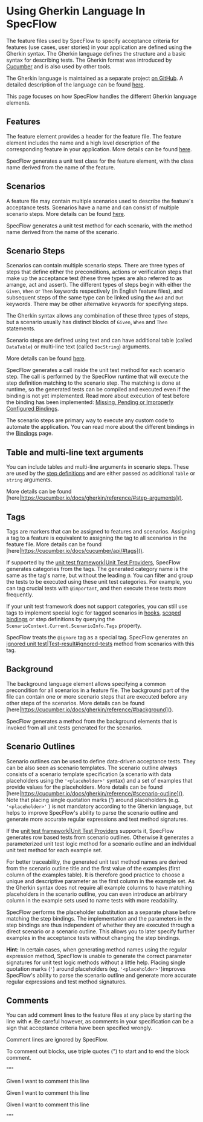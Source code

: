 # Using Gherkin Language In SpecFlow

The feature files used by SpecFlow to specify acceptance criteria for features (use cases, user stories) in your application are defined using the Gherkin syntax. The Gherkin language defines the structure and a basic syntax for describing tests. The Gherkin format was introduced by [Cucumber](http://cucumber.io/) and is also used by other tools. 

The Gherkin language is maintained as a separate project [on GitHub](https://github.com/cucumber/cucumber/tree/master/gherkin). A detailed description of the language can be found [here](https://cucumber.io/docs/gherkin/reference/).

This page focuses on how SpecFlow handles the different Gherkin language elements.

## Features

The feature element provides a header for the feature file. The feature element includes the name and a high level description of the corresponding feature in your application. More details can be found [here](https://cucumber.io/docs/gherkin/reference/#feature).

SpecFlow generates a unit test class for the feature element, with the class name derived from the name of the feature.

## Scenarios

A feature file may contain multiple scenarios used to describe the feature's acceptance tests. Scenarios have a name and can consist of multiple scenario steps. More details can be found [here](https://cucumber.io/docs/gherkin/reference/#example).

SpecFlow generates a unit test method for each scenario, with the method name derived from the name of the scenario.

## Scenario Steps

Scenarios can contain multiple scenario steps. There are three types of steps that define either the preconditions, actions or verification steps that make up the acceptance test (these three types are also referred to as arrange, act and assert). The different types of steps begin with either the `Given`, `When` or `Then` keywords respectively (in English feature files), and subsequent steps of the same type can be linked using the `And` and `But` keywords. There may be other alternative keywords for specifying steps.

The Gherkin syntax allows any combination of these three types of steps, but a scenario usually has distinct blocks of `Given`, `When` and `Then` statements.

Scenario steps are defined using text and can have additional table (called `DataTable`) or multi-line text (called `DocString`) arguments.

More details can be found [here](https://cucumber.io/docs/gherkin/reference/#steps).

SpecFlow generates a call inside the unit test method for each scenario step. The call is performed by the SpecFlow runtime that will execute the step definition matching to the scenario step. The matching is done at runtime, so the generated tests can be compiled and executed even if the binding is not yet implemented. Read more about execution of test before the binding has been implemented: [Missing, Pending or Improperly Configured Bindings](Execution/Test-Result.md).

The scenario steps are primary way to execute any custom code to automate the application. You can read more about the different bindings in the [Bindings]() page.

## Table and multi-line text arguments
You can include tables and multi-line arguments in scenario steps. These are used by the [step definitions]() and are either passed as additional `Table` or `string` arguments.

More details can be found [here|https://cucumber.io/docs/gherkin/reference/#step-arguments]().

## Tags
Tags are markers that can be assigned to features and scenarios. Assigning a tag to a feature is equivalent to assigning the tag to all scenarios in the feature file. More details can be found [here|https://cucumber.io/docs/cucumber/api/#tags]().

If supported by the [unit test framework|Unit Test Providers](), SpecFlow generates categories from the tags. The generated category name is the same as the tag's name, but without the leading `@`. You can filter and group the tests to be executed using these unit test categories. For example, you can tag crucial tests with `@important`, and then execute these tests more frequently.

If your unit test framework does not support categories, you can still use tags to implement special logic for tagged scenarios in [hooks](), [scoped bindings]() or step definitions by querying the `ScenarioContext.Current.ScenarioInfo.Tags` property.

SpecFlow treats the `@ignore` tag as a special tag. SpecFlow generates an [ignored unit test|Test-result#ignored-tests]() method from scenarios with this tag.

## Background
The background language element allows specifying a common precondition for all scenarios in a feature file. The background part of the file can contain one or more scenario steps that are executed before any other steps of the scenarios. More details can be found [here|https://cucumber.io/docs/gherkin/reference/#background]().

SpecFlow generates a method from the background elements that is invoked from all unit tests generated for the scenarios.

## Scenario Outlines
Scenario outlines can be used to define data-driven acceptance tests. They can be also seen as scenario templates. The scenario outline always consists of a scenario template specification (a scenario with data placeholders using the `'<placeholder>'` syntax) and a set of examples that provide values for the placeholders. More details can be found [here|https://cucumber.io/docs/gherkin/reference/#scenario-outline](). Note that placing single quotation marks (') around placeholders (e.g. `'<placeholder>'` ) is not mandatory according to the Gherkin language, but helps to improve SpecFlow's ability to parse the scenario outline and generate more accurate regular expressions and test method signatures.

If the [unit test framework|Unit Test Providers]() supports it, SpecFlow generates row based tests from scenario outlines. Otherwise it generates a parameterized unit test logic method for a scenario outline and an individual unit test method for each example set. 

For better traceability, the generated unit test method names are derived from the scenario outline title and the first value of the examples (first column of the examples table). It is therefore good practice to choose a unique and descriptive parameter as the first column in the example set. As the Gherkin syntax does not require all example columns to have matching placeholders in the scenario outline, you can even introduce an arbitrary column in the example sets used to name tests with more readability. 

SpecFlow performs the placeholder substitution as a separate phase before matching the step bindings. The implementation and the parameters in the step bindings are thus independent of whether they are executed through a direct scenario or a scenario outline. This allows you to later specify further examples in the acceptance tests without changing the step bindings.

**Hint:** In certain cases, when generating method names using the regular expression method, SpecFlow is unable to generate the correct parameter signatures for unit test logic methods without a little help. Placing single quotation marks (`'`) around placeholders (eg. `'<placeholder>'`)improves SpecFlow's ability to parse the scenario outline and generate more accurate regular expressions and test method signatures.

## Comments
You can add comment lines to the feature files at any place by starting the line with `#`. Be careful however, as comments in your specification can be a sign that acceptance criteria have been specified wrongly. 

Comment lines are ignored by SpecFlow.

To comment out blocks, use triple quotes (") to start and to end the block comment.

"""

Given I want to comment this line

Given I want to comment this line

Given I want to comment this line

"""